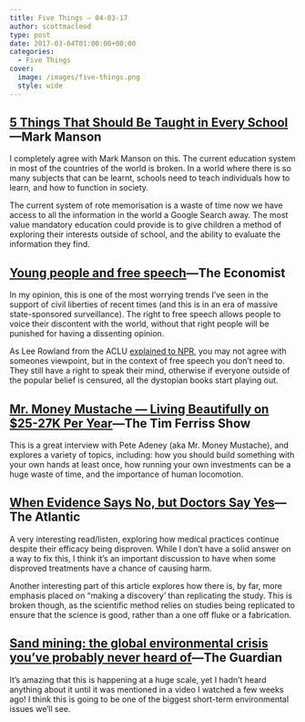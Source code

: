 ```yaml
---
title: Five Things – 04-03-17
author: scottmacleod
type: post
date: 2017-03-04T01:00:00+00:00
categories:
  - Five Things
cover:
  image: /images/five-things.png
  style: wide
---
```

## [5 Things That Should Be Taught in Every School][1]—Mark Manson

I completely agree with Mark Manson on this. The current education system in most of the countries of the world is broken. In a world where there is so many subjects that can be learnt, schools need to teach individuals how to learn, and how to function in society.

The current system of rote memorisation is a waste of time now we have access to all the information in the world a Google Search away. The most value mandatory education could provide is to give children a method of exploring their interests outside of school, and the ability to evaluate the information they find.

## [Young people and free speech][2]—The Economist

In my opinion, this is one of the most worrying trends I’ve seen in the support of civil liberties of recent times (and this is in an era of massive state-sponsored surveillance). The right to free speech allows people to voice their discontent with the world, without that right people will be punished for having a dissenting opinion.

As Lee Rowland from the ACLU [explained to NPR][3], you may not agree with someones viewpoint, but in the context of free speech you don’t need to. They still have a right to speak their mind, otherwise if everyone outside of the popular belief is censured, all the dystopian books start playing out.

## [Mr. Money Mustache — Living Beautifully on $25-27K Per Year][4]—The Tim Ferriss Show

This is a great interview with Pete Adeney (aka Mr. Money Mustache), and explores a variety of topics, including: how you should build something with your own hands at least once, how running your own investments can be a huge waste of time, and the importance of human locomotion.

## [When Evidence Says No, but Doctors Say Yes][5]—The Atlantic

A very interesting read/listen, exploring how medical practices continue despite their efficacy being disproven. While I don’t have a solid answer on a way to fix this, I think it’s an important discussion to have when some disproved treatments have a chance of causing harm.

Another interesting part of this article explores how there is, by far, more emphasis placed on “making a discovery’ than replicating the study. This is broken though, as the scientific method relies on studies being replicated to ensure that the science is good, rather than a one off fluke or a fabrication.

## [Sand mining: the global environmental crisis you’ve probably never heard of][6]—The Guardian

It’s amazing that this is happening at a huge scale, yet I hadn’t heard anything about it until it was mentioned in a video I watched a few weeks ago! I think this is going to be one of the biggest short-term environmental issues we’ll see.

 [1]: https://markmanson.net/taught-in-school
 [2]: http://www.economist.com/blogs/graphicdetail/2017/02/daily-chart-10
 [3]: http://www.npr.org/2017/02/12/514785623/the-aclu-explains-why-theyre-supporting-the-rights-of-milo-yiannopoulos
 [4]: http://tim.blog/2017/02/13/mr-money-mustache/
 [5]: https://www.theatlantic.com/health/archive/2017/02/when-evidence-says-no-but-doctors-say-yes/517368/
 [6]: https://www.theguardian.com/cities/2017/feb/27/sand-mining-global-environmental-crisis-never-heard
